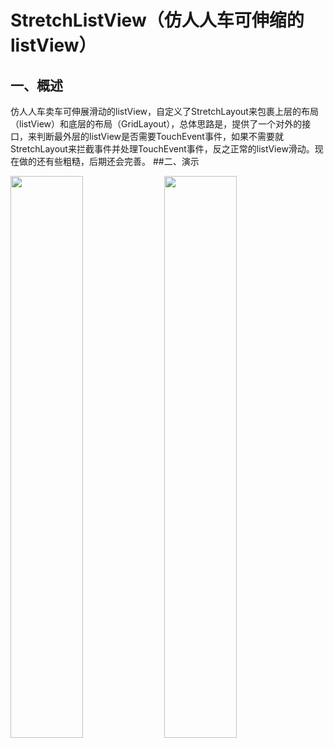 # StretchListView（仿人人车可伸缩的listView）


## 一、概述
仿人人车卖车可伸展滑动的listView，自定义了StretchLayout来包裹上层的布局（listView）和底层的布局（GridLayout），总体思路是，提供了一个对外的接口，来判断最外层的listView是否需要TouchEvent事件，如果不需要就StretchLayout来拦截事件并处理TouchEvent事件，反之正常的listView滑动。现在做的还有些粗糙，后期还会完善。
##二、演示

<p><img src="http://7xrdbm.com1.z0.glb.clouddn.com/StretchListView%E6%BC%94%E7%A4%BA%E5%9B%BE.gif" width="48%" />
<img src="http://7xrdbm.com1.z0.glb.clouddn.com/%E4%BA%BA%E4%BA%BA%E8%BD%A6%E6%BC%94%E7%A4%BA%E5%9B%BE.gif" width="48%" /></p>
